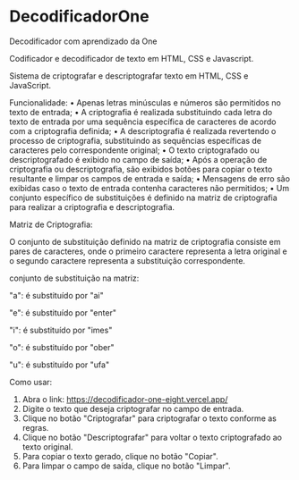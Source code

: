 # DecodificadorOne
Decodificador com aprendizado da One

Codificador e decodificador de texto em HTML, CSS e Javascript.

Sistema de criptografar e descriptografar texto em HTML, CSS e JavaScript.

Funcionalidade:
•	Apenas letras minúsculas e números são permitidos no texto de entrada;
•	A criptografia é realizada substituindo cada letra do texto de entrada por uma sequência específica de caracteres de acordo com a criptografia definida;
•	A descriptografia é realizada revertendo o processo de criptografia, substituindo as sequências específicas de caracteres pelo correspondente original;
•	O texto criptografado ou descriptografado é exibido no campo de saída;
•	Após a operação de criptografia ou descriptografia, são exibidos botões para copiar o texto resultante e limpar os campos de entrada e saída;
•	Mensagens de erro são exibidas caso o texto de entrada contenha caracteres não permitidos;
•	Um conjunto específico de substituições é definido na matriz de criptografia para realizar a criptografia e descriptografia.

Matriz de Criptografia:

O conjunto de substituição definido na matriz de criptografia consiste em pares de caracteres, onde o primeiro caractere representa a letra original e o segundo caractere representa a substituição correspondente. 

conjunto de substituição na matriz:

"a": é substituído por "ai"

"e": é substituído por "enter"

"i": é substituído por "imes"

"o": é substituído por "ober"

"u": é substituído por "ufa"


Como usar:

1.	Abra o link: https://decodificador-one-eight.vercel.app/
2.	Digite o texto que deseja criptografar no campo de entrada.
3.	Clique no botão "Criptografar" para criptografar o texto conforme as regras.
4.	Clique no botão "Descriptografar" para voltar o texto criptografado ao texto original.
5.	Para copiar o texto gerado, clique no botão "Copiar".
6.	Para limpar o campo de saída, clique no botão "Limpar".



